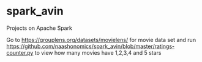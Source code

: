# spark_avin
Projects on Apache Spark 


Go to https://grouplens.org/datasets/movielens/ for movie data set and run https://github.com/naashonomics/spark_avin/blob/master/ratings-counter.py  to view how many movies have 1,2,3,4 and 5 stars 
